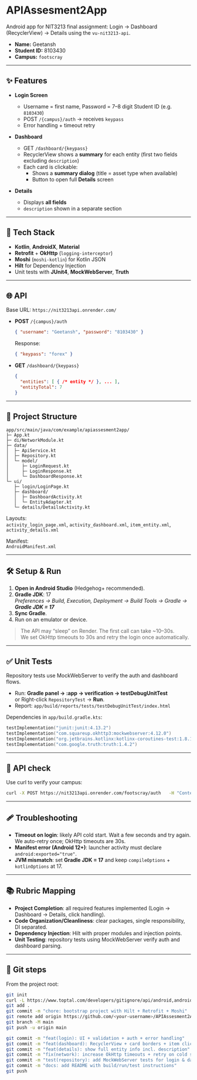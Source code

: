 # APIAssesment2App

Android app for NIT3213 final assignment: Login → Dashboard (RecyclerView) → Details using the `vu-nit3213-api`.

- **Name:** Geetansh  
- **Student ID:** 8103430  
- **Campus:** `footscray`

---

## ✨ Features

- **Login Screen**
  - Username = first name, Password = 7–8 digit Student ID (e.g. `8103430`)
  - POST `/{campus}/auth` → receives `keypass`
  - Error handling + timeout retry

- **Dashboard**
  - GET `/dashboard/{keypass}`
  - RecyclerView shows a **summary** for each entity (first two fields excluding `description`)
  - Each card is clickable:
    - Shows a **summary dialog** (title = asset type when available)
    - Button to open full **Details** screen

- **Details**
  - Displays **all fields**
  - `description` shown in a separate section

---

## 🧩 Tech Stack

- **Kotlin**, **AndroidX**, **Material**
- **Retrofit** + **OkHttp** (`logging-interceptor`)
- **Moshi** (`moshi-kotlin`) for Kotlin JSON
- **Hilt** for Dependency Injection
- Unit tests with **JUnit4**, **MockWebServer**, **Truth**

---

## 🌐 API

Base URL: `https://nit3213api.onrender.com/`

- **POST** `/{campus}/auth`
  ```json
  { "username": "Geetansh", "password": "8103430" }
  ```
  Response:
  ```json
  { "keypass": "forex" }
  ```

- **GET** `/dashboard/{keypass}`
  ```json
  {
    "entities": [ { /* entity */ }, ... ],
    "entityTotal": 7
  }
  ```
---

## 📁 Project Structure

```
app/src/main/java/com/example/apiassesment2app/
├─ App.kt
├─ di/NetworkModule.kt
├─ data/
│  ├─ ApiService.kt
│  ├─ Repository.kt
│  └─ model/
│     ├─ LoginRequest.kt
│     ├─ LoginResponse.kt
│     └─ DashboardResponse.kt
└─ ui/
   ├─ login/LoginPage.kt
   ├─ dashboard/
   │  ├─ DashboardActivity.kt
   │  └─ EntityAdapter.kt
   └─ details/DetailsActivity.kt
```

Layouts:  
`activity_login_page.xml`, `activity_dashboard.xml`, `item_entity.xml`, `activity_details.xml`  

Manifest:  
`AndroidManifest.xml` 

---

## 🛠️ Setup & Run

1. **Open in Android Studio** (Hedgehog+ recommended).
2. **Gradle JDK**: 17  
   _Preferences → Build, Execution, Deployment → Build Tools → Gradle → **Gradle JDK = 17**_
3. **Sync Gradle**.
4. Run on an emulator or device.

> The API may “sleep” on Render. The first call can take ~10–30s.  
> We set OkHttp timeouts to 30s and retry the login once automatically.

---

## ✅ Unit Tests

Repository tests use MockWebServer to verify the auth and dashboard flows.

- Run: **Gradle panel → :app → verification → testDebugUnitTest**  
  or Right-click `RepositoryTest` → **Run**.
- Report: `app/build/reports/tests/testDebugUnitTest/index.html`

Dependencies in `app/build.gradle.kts`:
```kotlin
testImplementation("junit:junit:4.13.2")
testImplementation("com.squareup.okhttp3:mockwebserver:4.12.0")
testImplementation("org.jetbrains.kotlinx:kotlinx-coroutines-test:1.8.1")
testImplementation("com.google.truth:truth:1.4.2")
```

---

## 🧪 API check 

Use curl to verify your campus:
```bash
curl -X POST https://nit3213api.onrender.com/footscray/auth   -H "Content-Type: application/json"   -d '{"username":"Geetansh","password":"8103430"}'
```

---

## 🩹 Troubleshooting

- **Timeout on login**: likely API cold start. Wait a few seconds and try again. We auto-retry once; OkHttp timeouts are 30s.
- **Manifest error (Android 12+)**: launcher activity must declare `android:exported="true"`.
- **JVM mismatch**: set **Gradle JDK = 17** and keep `compileOptions` + `kotlinOptions` at 17.

---

## 📚 Rubric Mapping

- **Project Completion**: all required features implemented (Login → Dashboard → Details, click handling).  
- **Code Organization/Cleanliness**: clear packages, single responsibility, DI separated.  
- **Dependency Injection**: Hilt with proper modules and injection points.  
- **Unit Testing**: repository tests using MockWebServer verify auth and dashboard parsing.

---

## 🔧 Git steps

From the project root:

```bash
git init
curl -L https://www.toptal.com/developers/gitignore/api/android,androidstudio > .gitignore
git add .
git commit -m "chore: bootstrap project with Hilt + Retrofit + Moshi"
git remote add origin https://github.com/<your-username>/APIAssesment2App.git #<your username = github account username>
git branch -M main
git push -u origin main

git commit -m "feat(login): UI + validation + auth + error handling"
git commit -m "feat(dashboard): RecyclerView + card borders + item click dialog"
git commit -m "feat(details): show full entity info incl. description"
git commit -m "fix(network): increase OkHttp timeouts + retry on cold start"
git commit -m "test(repository): add MockWebServer tests for login & dashboard"
git commit -m "docs: add README with build/run/test instructions"
git push
```
